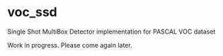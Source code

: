# voc_ssd
Single Shot MultiBox Detector implementation for PASCAL VOC dataset

Work in progress. Please come again later.
